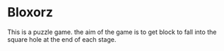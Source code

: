 # Bloxorz

This is a puzzle game. the aim of the game is to get block to fall into the square hole at the end of each stage.
